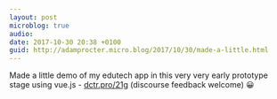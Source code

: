 ```yaml
---
layout: post
microblog: true
audio: 
date: 2017-10-30 20:38 +0100
guid: http://adamprocter.micro.blog/2017/10/30/made-a-little.html
---
```

Made a little demo of my edutech app in this very very early prototype stage using vue.js - [dctr.pro/21g](http://dctr.pro/21g) (discourse feedback welcome) 😀
